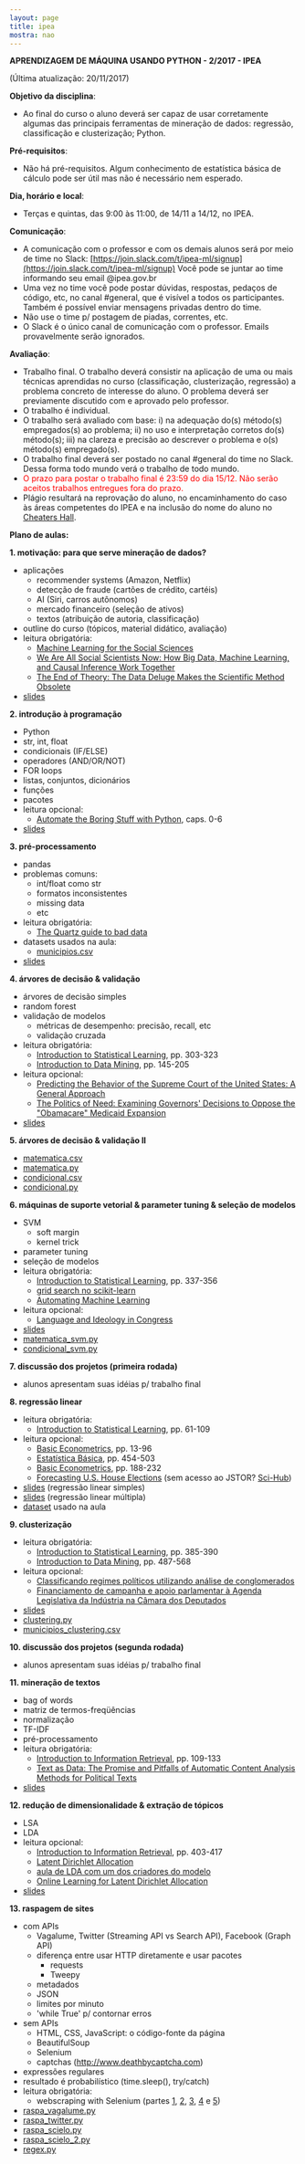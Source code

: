 ```yaml
---
layout: page
title: ipea
mostra: nao
---
```


<strong>
APRENDIZAGEM DE MÁQUINA USANDO PYTHON - 2/2017 - IPEA
</strong>

(Última atualização: 20/11/2017)

**Objetivo da disciplina**:

- Ao final do curso o aluno deverá ser capaz de usar corretamente algumas das principais ferramentas de mineração de dados: regressão, classificação e clusterização; Python.

**Pré-requisitos**:

- Não há pré-requisitos. Algum conhecimento de estatística básica de cálculo pode ser útil mas não é necessário nem esperado.

**Dia, horário e local**:

- Terças e quintas, das 9:00 às 11:00, de 14/11 a 14/12, no IPEA.

**Comunicação**:

- A comunicação com o professor e com os demais alunos será por meio de time no Slack: [https://join.slack.com/t/ipea-ml/signup](https://join.slack.com/t/ipea-ml/signup) Você pode se juntar ao time informando seu email @ipea.gov.br
- Uma vez no time você pode postar dúvidas, respostas, pedaços de código, etc, no canal #general, que é visível a todos os participantes. Também é possível enviar mensagens privadas dentro do time.
- Não use o time p/ postagem de piadas, correntes, etc.
- O Slack é o único canal de comunicação com o professor. Emails provavelmente serão ignorados.

**Avaliação**:

- Trabalho final. O trabalho deverá consistir na aplicação de uma ou mais técnicas aprendidas no curso (classificação, clusterização, regressão) a problema concreto de interesse do aluno. O problema deverá ser previamente discutido com e aprovado pelo professor.
- O trabalho é individual. 
- O trabalho será avaliado com base: i) na adequação do(s) método(s) empregados(s) ao problema; ii) no uso e interpretação corretos do(s) método(s); iii) na clareza e precisão ao descrever o problema e o(s) método(s) empregado(s).
- O trabalho final deverá ser postado no canal #general do time no Slack. Dessa forma todo mundo verá o trabalho de todo mundo.
- <font color="red">O prazo para postar o trabalho final é 23:59 do dia 15/12. Não serão aceitos trabalhos entregues fora do prazo.</font>
- Plágio resultará na reprovação do aluno, no encaminhamento do caso às áreas competentes do IPEA e na inclusão do nome do aluno no [Cheaters Hall](/teaching/cheaters_hall).

<strong>Plano de aulas:</strong>

<strong>1. motivação: para que serve mineração de dados?</strong>

- aplicações
    - recommender systems (Amazon, Netflix)
    - detecção de fraude (cartões de crédito, cartéis)
    - AI (Siri, carros autônomos)
    - mercado financeiro (seleção de ativos)
    - textos (atribuição de autoria, classificação)
- outline do curso (tópicos, material didático, avaliação)
- leitura obrigatória:
    - [Machine Learning for the Social Sciences](https://www.youtube.com/watch?v=oqfKz-PP9FU)
    - [We Are All Social Scientists Now: How Big Data, Machine Learning, and Causal Inference Work Together](http://stanford.edu/~jgrimmer/bd_2.pdf)
    - [The End of Theory: The Data Deluge Makes the Scientific Method Obsolete](http://www.wired.com/2008/06/pb-theory/)
- [slides](/assets/teaching/ipea/slides1.pdf)

<strong>2. introdução à programação</strong>

- Python
- str, int, float
- condicionais (IF/ELSE)
- operadores (AND/OR/NOT)
- FOR loops
- listas, conjuntos, dicionários
- funções
- pacotes
- leitura opcional:
    - [Automate the Boring Stuff with Python](https://automatetheboringstuff.com/), caps. 0-6
- [slides](/assets/teaching/ipea/slides2.pdf)

<strong>3. pré-processamento</strong>

- pandas
- problemas comuns:
    - int/float como str
    - formatos inconsistentes
    - missing data
    - etc
- leitura obrigatória:
    - [The Quartz guide to bad data](https://github.com/Quartz/bad-data-guide)
- datasets usados na aula:
    - [municipios.csv](/assets/teaching/ipea/municipios.csv)
- [slides](/assets/teaching/ipea/slides3.pdf)

<strong>4. árvores de decisão & validação</strong>

- árvores de decisão simples
- random forest
- validação de modelos
    - métricas de desempenho: precisão, recall, etc
    - validação cruzada
- leitura obrigatória:
    - [Introduction to Statistical Learning](http://www-bcf.usc.edu/~gareth/ISL/ISLR%20Sixth%20Printing.pdf), pp. 303-323
    - [Introduction to Data Mining](http://www-users.cs.umn.edu/~kumar/dmbook/ch4.pdf), pp. 145-205
- leitura opcional:
    - [Predicting the Behavior of the Supreme Court of the United States: A General Approach](http://papers.ssrn.com/sol3/papers.cfm?abstract_id=2463244)
    - [The Politics of Need: Examining Governors' Decisions to Oppose the "Obamacare" Medicaid Expansion](http://spa.sagepub.com/content/14/4/437.short)
- [slides](/assets/teaching/ipea/slides5.pdf)

<strong>5. árvores de decisão & validação II</strong>

- [matematica.csv](/assets/teaching/ipea/matematica.csv)
- [matematica.py](/assets/teaching/ipea/matematica.py)
- [condicional.csv](/assets/teaching/ipea/condicional.csv)
- [condicional.py](/assets/teaching/ipea/condicional.py)

<strong>6. máquinas de suporte vetorial & parameter tuning & seleção de modelos</strong>

- SVM
    - soft margin
    - kernel trick
- parameter tuning
- seleção de modelos
- leitura obrigatória:
    - [Introduction to Statistical Learning](http://www-bcf.usc.edu/~gareth/ISL/ISLR%20Sixth%20Printing.pdf), pp. 337-356
    - [grid search no scikit-learn](http://scikit-learn.org/stable/modules/grid_search.html)
    - [Automating Machine Learning](https://speakerdeck.com/amueller/automating-machine-learning)
- leitura opcional:
    - [Language and Ideology in Congress](http://journals.cambridge.org/action/displayAbstract?fromPage=online&aid=8444227&fileId=S0007123411000160)
- [slides](/assets/teaching/ipea/slides6.pdf)
- [matematica_svm.py](/assets/teaching/ipea/matematica.py)
- [condicional_svm.py](/assets/teaching/ipea/condicional.py)

<strong>7. discussão dos projetos (primeira rodada)</strong>

- alunos apresentam suas idéias p/ trabalho final

<strong>8. regressão linear</strong>

- leitura obrigatória:
    - [Introduction to Statistical Learning](http://www-bcf.usc.edu/~gareth/ISL/ISLR%20Sixth%20Printing.pdf), pp. 61-109
- leitura opcional:
    - [Basic Econometrics](http://www.amazon.com/Basic-Econometrics-Damodar-Gujarati/dp/0073375772/ref=sr_1_1?ie=UTF8&qid=1448210562&sr=8-1&keywords=basic+econometrics), pp. 13-96
    - [Estatística Básica](http://www.livrariacultura.com.br/p/estatistica-basica-61737525), pp. 454-503
    - [Basic Econometrics](http://www.amazon.com/Basic-Econometrics-Damodar-Gujarati/dp/0073375772/ref=sr_1_1?ie=UTF8&qid=1448210562&sr=8-1&keywords=basic+econometrics), pp. 188-232
    - [Forecasting U.S. House Elections](http://www.jstor.org/stable/439492) (sem acesso ao JSTOR? [Sci-Hub](http://www.sci-hub.bz))
- [slides](/assets/teaching/ipea/slides4a.pdf) (regressão linear simples)
- [slides](/assets/teaching/ipea/slides4b.pdf) (regressão linear múltipla)
- [dataset](/assets/teaching/ipea/dados_regressao.csv) usado na aula

<strong>9. clusterização</strong>

- leitura obrigatória:
    - [Introduction to Statistical Learning](http://www-bcf.usc.edu/~gareth/ISL/ISLR%20Sixth%20Printing.pdf), pp. 385-390
    - [Introduction to Data Mining](http://www-users.cs.umn.edu/~kumar/dmbook/ch8.pdf), pp. 487-568
- leitura opcional:
    - [Classificando regimes políticos utilizando análise de conglomerados](http://www.scielo.br/scielo.php?script=sci_arttext&pid=S0104-62762012000100006)
    - [Financiamento de campanha e apoio parlamentar à Agenda Legislativa da Indústria na Câmara dos Deputados](http://www.scielo.br/scielo.php?script=sci_arttext&pid=S0104-62762015000100033)
- [slides](/assets/teaching/ipea/slides7.pdf)
- [clustering.py](/assets/teaching/ipea/clustering.py)
- [municipios_clustering.csv](/assets/teaching/ipea/municipios_clustering.csv)

<strong>10. discussão dos projetos (segunda rodada)</strong>

- alunos apresentam suas idéias p/ trabalho final

<strong>11. mineração de textos</strong>

- bag of words
- matriz de termos-freqüências
- normalização
- TF-IDF
- pré-processamento
- leitura obrigatória:
    - [Introduction to Information Retrieval](http://nlp.stanford.edu/IR-book/pdf/irbookonlinereading.pdf), pp. 109-133
    - [Text as Data: The Promise and Pitfalls of Automatic Content
Analysis Methods for Political Texts](http://web.stanford.edu/~jgrimmer/tad2.pdf)
- [slides](/assets/teaching/ipea/slides8a.pdf)

<strong>12. redução de dimensionalidade & extração de tópicos</strong>

- LSA
- LDA
- leitura opcional:
    - [Introduction to Information Retrieval](http://nlp.stanford.edu/IR-book/pdf/irbookonlinereading.pdf), pp. 403-417
    - [Latent Dirichlet Allocation](http://www.jmlr.org/papers/volume3/blei03a/blei03a.pdf)
    - [aula de LDA com um dos criadores do modelo](https://www.youtube.com/watch?v=DDq3OVp9dNA)
    - [Online Learning for Latent Dirichlet Allocation](https://www.cs.princeton.edu/~blei/papers/HoffmanBleiBach2010b.pdf)
- [slides](/assets/teaching/ipea/slides8b.pdf)

<strong>13. raspagem de sites</strong>

- com APIs
    - Vagalume, Twitter (Streaming API vs Search API), Facebook (Graph API)
    - diferença entre usar HTTP diretamente e usar pacotes
        - requests
        - Tweepy
    - metadados
    - JSON
    - limites por minuto
    - 'while True' p/ contornar erros
- sem APIs
    - HTML, CSS, JavaScript: o código-fonte da página
    - BeautifulSoup
    - Selenium
    - captchas (http://www.deathbycaptcha.com)
- expressões regulares
- resultado é probabilístico (time.sleep(), try/catch)
- leitura obrigatória:
    - webscraping with Selenium (partes [1](http://thiagomarzagao.com/2013/11/12/webscraping-with-selenium-part-1/), [2](http://thiagomarzagao.com/2013/11/14/webscraping-with-selenium-part-2/), [3](http://thiagomarzagao.com/2013/11/15/webscraping-with-selenium-part-3/), [4](http://thiagomarzagao.com/2013/11/16/webscraping-with-selenium-part-4/) e [5](http://thiagomarzagao.com/2013/11/17/webscraping-with-selenium-part-5/))
- [raspa_vagalume.py](/assets/teaching/ipea/raspa_vagalume.py)
- [raspa_twitter.py](/assets/teaching/ipea/raspa_twitter.py)
- [raspa_scielo.py](/assets/teaching/ipea/raspa_scielo.py)
- [raspa_scielo_2.py](/assets/teaching/ipea/raspa_scielo_2.py)
- [regex.py](/assets/teaching/ipea/regex.py)